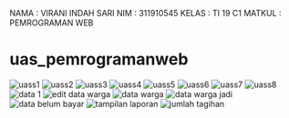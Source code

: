 NAMA : VIRANI INDAH SARI
NIM : 311910545
KELAS : TI 19 C1
MATKUL : PEMROGRAMAN WEB 
# uas_pemrogramanweb
![uass1](https://user-images.githubusercontent.com/57024231/126870253-5248f32d-fb0a-4a2c-9c1c-ccd34dae5ddc.png)
![uass2](https://user-images.githubusercontent.com/57024231/126870263-0c749095-35f0-4de5-a4d5-c8acbbdbfe40.png)
![uass3](https://user-images.githubusercontent.com/57024231/126870278-0eba20d6-880a-4ba4-86fa-5173c1e8aec0.png)
![uass4](https://user-images.githubusercontent.com/57024231/126870288-2767aed9-3e40-4a51-811d-f9f17c5df928.png)
![uass5](https://user-images.githubusercontent.com/57024231/126870300-a1b7caf8-4fb6-4cb6-88cf-5535ef5a7220.png)
![uass6](https://user-images.githubusercontent.com/57024231/126870311-c343e5c6-18a1-4522-a3b7-4db915cd2b06.png)
![uass7](https://user-images.githubusercontent.com/57024231/126870321-d2e1b6eb-0e24-4274-a9a3-c926893a0883.png)
![uass8](https://user-images.githubusercontent.com/57024231/126870322-2f0f50d6-49f1-4340-a21a-936df995ccc0.png)
![data 1](https://user-images.githubusercontent.com/57024231/126870331-9e56b235-6248-4ced-844b-2250bacacdc6.png)
![edit data warga](https://user-images.githubusercontent.com/57024231/126870337-53d29083-ae38-4dc5-bb91-eb0417ba6386.png)
![data warga](https://user-images.githubusercontent.com/57024231/126870347-026d0e5b-f975-46d6-ac52-1a6594383476.png)
![data warga jadi](https://user-images.githubusercontent.com/57024231/126870358-51adce06-0fcd-46e3-b83d-4cf1fcadde8d.png)
![data belum bayar](https://user-images.githubusercontent.com/57024231/126870369-110a2062-571f-4b17-8fca-59e7723ab8a9.png)
![tampilan laporan](https://user-images.githubusercontent.com/57024231/126870379-580133f4-911d-497e-a3a2-a85bb51bb1ae.png)
![jumlah tagihan](https://user-images.githubusercontent.com/57024231/126870388-9be1364a-7fab-408f-a430-f66184660fdd.png)
